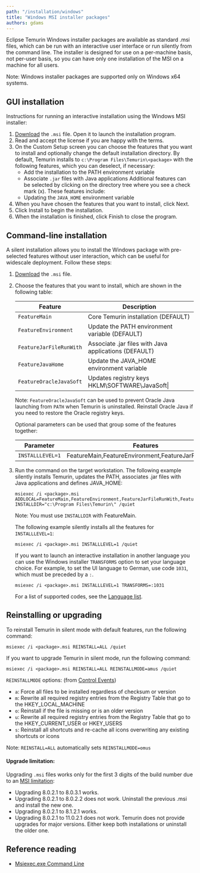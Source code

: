 ```yaml
---
path: "/installation/windows"
title: "Windows MSI installer packages"
authors: gdams
---
```


Eclipse Temurin Windows installer packages are available as standard .msi files, which can be run with an interactive user interface or run silently from the command line. The installer is designed for use on a per-machine basis, not per-user basis, so you can have only one installation of the MSI on a machine for all users.

Note: Windows installer packages are supported only on Windows x64 systems.

## GUI installation

Instructions for running an interactive installation using the Windows MSI installer:

1. [Download](./download) the `.msi` file. Open it to launch the installation program.
1. Read and accept the license if you are happy with the terms.
1. On the Custom Setup screen you can choose the features that you want to install and optionally change the default installation directory. By default, Temurin installs to `c:\Program Files\Temurin\<package>` with the following features, which you can deselect, if necessary:
    - Add the installation to the PATH environment variable
    - Associate `.jar` files with Java applications
    Additional features can be selected by clicking on the directory tree where you see a check mark (x). These features include:
    - Updating the `JAVA_HOME` environment variable
1. When you have chosen the features that you want to install, click Next.
1. Click Install to begin the installation.
1. When the installation is finished, click Finish to close the program.

## Command-line installation

A silent installation allows you to install the Windows package with pre-selected features without user interaction, which can be useful for widescale deployment. Follow these steps:

1. [Download](./download) the `.msi` file.
1. Choose the features that you want to install, which are shown in the following table:

    |Feature|Description|
    |--- |--- |
    | `FeatureMain` | Core Temurin installation (DEFAULT) |
    |`FeatureEnvironment` | Update the PATH environment variable (DEFAULT)|
    |`FeatureJarFileRunWith` | Associate .jar files with Java applications (DEFAULT)|
    |`FeatureJavaHome` |Update the JAVA_HOME environment variable |
    |`FeatureOracleJavaSoft` | Updates registry keys HKLM\SOFTWARE\JavaSoft\|

    Note: `FeatureOracleJavaSoft` can be used to prevent Oracle Java launching from `PATH` when Temurin is uninstalled. Reinstall Oracle Java if you need to restore the Oracle registry keys.

    Optional parameters can be used that group some of the features together:

    |Parameter|Features|
    |--- |--- |
    | `INSTALLLEVEL=1` | FeatureMain,FeatureEnvironment,FeatureJarFileRunWith |

1. Run the command on the target workstation.
    The following example silently installs Temurin, updates the PATH, associates .jar files with Java applications and defines JAVA_HOME:

    ```batch
    msiexec /i <package>.msi ADDLOCAL=FeatureMain,FeatureEnvironment,FeatureJarFileRunWith,FeatureJavaHome INSTALLDIR="c:\Program Files\Temurin\" /quiet
    ```

    Note: You must use `INSTALLDIR` with FeatureMain.

    The following example silently installs all the features for `INSTALLLEVEL=1`:

    ```batch
    msiexec /i <package>.msi INSTALLLEVEL=1 /quiet
    ```

    If you want to launch an interactive installation in another language you can use the Windows installer `TRANSFORMS` option to set your language choice. For example, to set the UI language to German, use code `1031`, which must be preceded by a `:`.

    ```batch
    msiexec /i <package>.msi INSTALLLEVEL=1 TRANSFORMS=:1031
    ```

    For a list of supported codes, see the [Language list](https://github.com/adoptium/installer/blob/master/wix/Lang/LanguageList.config).

## Reinstalling or upgrading

To reinstall Temurin in silent mode with default features, run the following command:

```batch
msiexec /i <package>.msi REINSTALL=ALL /quiet
```

If you want to upgrade Temurin in silent mode, run the following command:

```batch
msiexec /i <package>.msi REINSTALL=ALL REINSTALLMODE=amus /quiet
```

`REINSTALLMODE` options: (from [Control Events](https://www.advancedinstaller.com/user-guide/control-events.html))

- `a`: Force all files to be installed regardless of checksum or version
- `m`: Rewrite all required registry entries from the Registry Table that go to the HKEY_LOCAL_MACHINE
- `o`: Reinstall if the file is missing or is an older version
- `u`: Rewrite all required registry entries from the Registry Table that go to the HKEY_CURRENT_USER or HKEY_USERS
- `s`: Reinstall all shortcuts and re-cache all icons overwriting any existing shortcuts or icons

Note: `REINSTALL=ALL` automatically sets `REINSTALLMODE=omus`

#### Upgrade limitation:

Upgrading `.msi` files works only for the first 3 digits of the build number due to an [MSI limitation](https://docs.microsoft.com/windows/desktop/Msi/productversion):

- Upgrading 8.0.2.1 to 8.0.3.1 works.
- Upgrading 8.0.2.1 to 8.0.2.2 does not work. Uninstall the previous .msi and install the new one.
- Upgrading 8.0.2.1 to 8.1.2.1 works.
- Upgrading 8.0.2.1 to 11.0.2.1 does not work. Temurin does not provide upgrades for major versions. Either keep both installations or uninstall the older one.

## Reference reading

- [Msiexec.exe Command Line](https://www.advancedinstaller.com/user-guide/msiexec.html)
